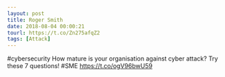 ```yaml
---
layout: post
title: Roger Smith
date: 2018-08-04 00:00:21
tourl: https://t.co/Zn275afqZ2
tags: [Attack]
---
```

#cybersecurity How mature is your organisation against cyber attack? Try these 7 questions!  #SME https://t.co/ogV96bwU59